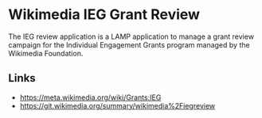 Wikimedia IEG Grant Review
==========================

The IEG review application is a LAMP application to manage a grant
review campaign for the Individual Engagement Grants program managed by
the Wikimedia Foundation.

Links
-----
* https://meta.wikimedia.org/wiki/Grants:IEG
* https://git.wikimedia.org/summary/wikimedia%2Fiegreview
